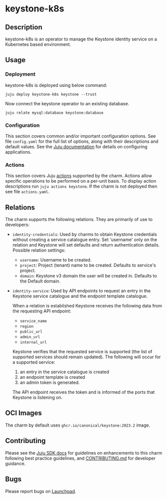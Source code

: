 # keystone-k8s

## Description 

keystone-k8s is an operator to manage the Keystone identity service
on a Kubernetes based environment.

## Usage

### Deployment

keystone-k8s is deployed using below command:

    juju deploy keystone-k8s keystone --trust

Now connect the keystone operator to an existing database.

    juju relate mysql:database keystone:database

### Configuration

This section covers common and/or important configuration options. See file
`config.yaml` for the full list of options, along with their descriptions and
default values. See the [Juju documentation][juju-docs-config-apps] for details
on configuring applications.

### Actions

This section covers Juju [actions][juju-docs-actions] supported by the charm.
Actions allow specific operations to be performed on a per-unit basis. To
display action descriptions run `juju actions keystone`. If the charm is not
deployed then see file `actions.yaml`.

## Relations

The charm supports the following relations. They are primarily of use to
developers:

* `identity-credentials`: Used by charms to obtain Keystone credentials without
  creating a service catalogue entry. Set 'username' only on the relation and
  Keystone will set defaults and return authentication details. Possible
  relation settings:

  * `username`: Username to be created.
  * `project`: Project (tenant) name to be created. Defaults to service's
               project.
  * `domain`: Keystone v3 domain the user will be created in. Defaults to the
              Default domain.

* `identity-service`: Used by API endpoints to request an entry in the Keystone
  service catalogue and the endpoint template catalogue.

  When a relation is established Keystone receives the following data from the
  requesting API endpoint:

  * `service_name`
  * `region`
  * `public_url`
  * `admin_url`
  * `internal_url`

  Keystone verifies that the requested service is supported (the list of
  supported services should remain updated). The following will occur for a
  supported service:

  1. an entry in the service catalogue is created
  1. an endpoint template is created
  1. an admin token is generated.

  The API endpoint receives the token and is informed of the ports that
  Keystone is listening on.

## OCI Images

The charm by default uses `ghcr.io/canonical/keystone:2023.2` image.

## Contributing

Please see the [Juju SDK docs](https://juju.is/docs/sdk) for guidelines
on enhancements to this charm following best practice guidelines, and
[CONTRIBUTING.md](contributors-guide) for developer guidance.

## Bugs

Please report bugs on [Launchpad][lp-bugs-charm-keystone-k8s].

<!-- LINKS -->

[contributors-guide]: https://opendev.org/openstack/charm-keystone-k8s/src/branch/main/CONTRIBUTING.md
[juju-docs-actions]: https://jaas.ai/docs/actions
[juju-docs-config-apps]: https://juju.is/docs/configuring-applications
[lp-bugs-charm-keystone-k8s]: https://bugs.launchpad.net/charm-keystone-k8s/+filebug
